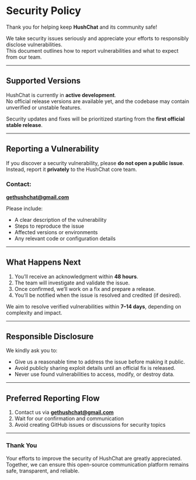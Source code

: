 # Security Policy

Thank you for helping keep **HushChat** and its community safe!

We take security issues seriously and appreciate your efforts to responsibly disclose vulnerabilities.  
This document outlines how to report vulnerabilities and what to expect from our team.

---

## Supported Versions

HushChat is currently in **active development**.  
No official release versions are available yet, and the codebase may contain unverified or unstable features.

Security updates and fixes will be prioritized starting from the **first official stable release**.

---

## Reporting a Vulnerability

If you discover a security vulnerability, please **do not open a public issue**.  
Instead, report it **privately** to the HushChat core team.

### Contact:
**gethushchat@gmail.com**  

Please include:
- A clear description of the vulnerability
- Steps to reproduce the issue
- Affected versions or environments
- Any relevant code or configuration details

---

## What Happens Next

1. You’ll receive an acknowledgment within **48 hours**.
2. The team will investigate and validate the issue.
3. Once confirmed, we’ll work on a fix and prepare a release.
4. You’ll be notified when the issue is resolved and credited (if desired).

We aim to resolve verified vulnerabilities within **7–14 days**, depending on complexity and impact.

---

## Responsible Disclosure

We kindly ask you to:
- Give us a reasonable time to address the issue before making it public.
- Avoid publicly sharing exploit details until an official fix is released.
- Never use found vulnerabilities to access, modify, or destroy data.

---

## Preferred Reporting Flow

1. Contact us via **gethushchat@gmail.com**
2. Wait for our confirmation and communication
3. Avoid creating GitHub issues or discussions for security topics

---

### Thank You

Your efforts to improve the security of HushChat are greatly appreciated.  
Together, we can ensure this open-source communication platform remains safe, transparent, and reliable.
